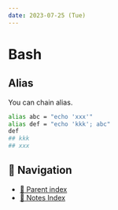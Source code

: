 ```yaml
---
date: 2023-07-25 (Tue)
---
```


# Bash

## Alias

You can chain alias.

```bash
alias abc = "echo 'xxx'"
alias def = "echo 'kkk'; abc"
def
## kkk
## xxx
```

## 🧭 Navigation

- [🔖 Parent index](../index.md)
- [📑 Notes Index](../index.md)
